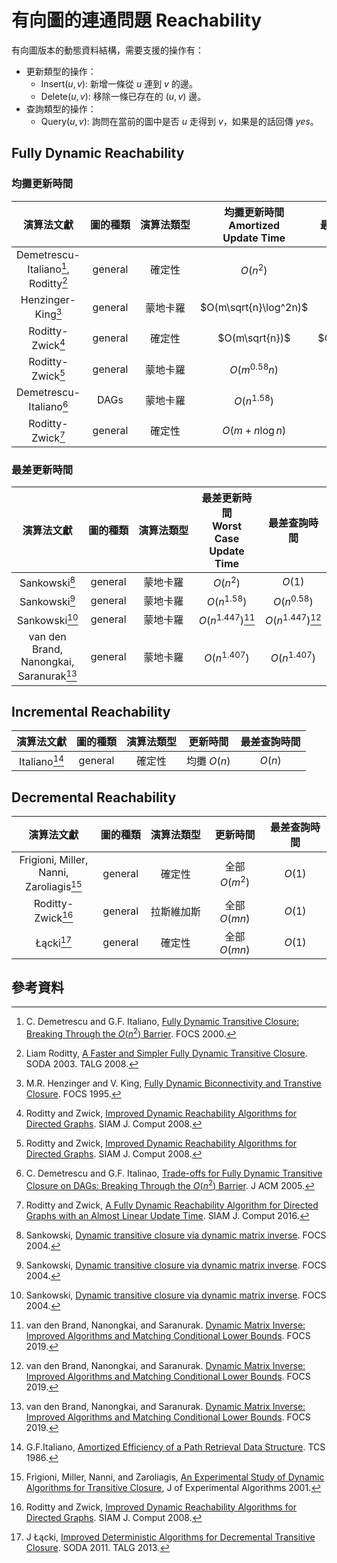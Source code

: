 # 有向圖的連通問題 Reachability

有向圖版本的動態資料結構，需要支援的操作有：

* 更新類型的操作：
  - Insert($u, v$): 新增一條從 $u$ 連到 $v$ 的邊。
  - Delete($u, v$): 移除一條已存在的 $(u, v)$ 邊。
* 查詢類型的操作：
  - Query($u, v$): 詢問在當前的圖中是否 $u$ 走得到 $v$，如果是的話回傳 *yes*。

## Fully Dynamic Reachability

### 均攤更新時間

| 演算法文獻 | <nobr>圖的種類</nobr> | <nobr>演算法類型</nobr> | 均攤更新時間<br>Amortized<br>Update Time | 最差查詢時間 |
|:---------:|:--------:|:--------:|:-----------:|:-----------:|
| Demetrescu-Italiano[^7], Roditty[^6] | general | 確定性 | $O(n^2)$ | $O(1)$ |
| Henzinger-King[^9] | general | 蒙地卡羅 | $O(m\sqrt{n}\log^2n)$ | $O(n/\log n)$ |
| Roditty-Zwick[^1] | general | 確定性 | $O(m\sqrt{n})$ | $O(\sqrt{n})$ |
| Roditty-Zwick[^1] | general | 蒙地卡羅 | $O(m^{0.58}n)$ | $O(m^{0.43})$ | 
| Demetrescu-Italiano[^8] | DAGs | 蒙地卡羅 | $O(n^{1.58})$ | $O(n^{0.58})$ |
| Roditty-Zwick[^2] | general | 確定性 | $O(m + n\log n)$ | $O(n)$ |

### 最差更新時間

| 演算法文獻 | <nobr>圖的種類</nobr> | <nobr>演算法類型</nobr> | 最差更新時間<br>Worst Case<br>Update Time | 最差查詢時間 |
|:---------:|:--------:|:--------:|:-----------:|:-----------:|
| Sankowski[^3] | general | 蒙地卡羅 | $O(n^2)$ | $O(1)$ |
| Sankowski[^3] | general | 蒙地卡羅 | $O(n^{1.58})$ | $O(n^{0.58})$ | 
| Sankowski[^3] | general | 蒙地卡羅 | $O(n^{1.447})$[^4] | $O(n^{1.447})$[^4] |
| van den Brand,<br>Nanongkai,<br>Saranurak[^4] | general | 蒙地卡羅 | $O(n^{1.407})$ | $O(n^{1.407})$ |

## Incremental Reachability

| 演算法文獻 | <nobr>圖的種類</nobr> | <nobr>演算法類型</nobr> | 更新時間 | 最差查詢時間 |
|:---------:|:--------:|:--------:|:-----------:|:-----------:|
| Italiano[^5] | general | 確定性 | 均攤 $O(n)$ | $O(n)$ |

## Decremental Reachability

| 演算法文獻 | <nobr>圖的種類</nobr> | <nobr>演算法類型</nobr> | 更新時間 | 最差查詢時間 |
|:---------:|:--------:|:--------:|:-----------:|:-----------:|
| Frigioni, Miller,<br>Nanni,<br>Zaroliagis[^11] | general | 確定性 | 全部 $O(m^2)$ | $O(1)$ |
| Roditty-Zwick[^1] | general | 拉斯維加斯 | 全部 $O(mn)$ | $O(1)$ | 
| Łącki[^10] | general | 確定性 | 全部 $O(mn)$ | $O(1)$ |

## 參考資料

[^1]: Roditty and Zwick, [Improved Dynamic Reachability Algorithms for Directed Graphs](https://doi.org/10.1137/060650271). SIAM J. Comput 2008.

[^2]: Roditty and Zwick, [A Fully Dynamic Reachability Algorithm for Directed Graphs with an Almost Linear Update Time](https://doi.org/10.1137/13093618X). SIAM J. Comput 2016.

[^3]: Sankowski, [Dynamic transitive closure via dynamic matrix inverse](https://ieeexplore.ieee.org/document/1366271). FOCS 2004.

[^4]: van den Brand, Nanongkai, and Saranurak. [Dynamic Matrix Inverse: Improved Algorithms and Matching Conditional Lower Bounds](https://arxiv.org/abs/1905.05067). FOCS 2019.

[^5]: G.F.Italiano, [Amortized Efficiency of a Path Retrieval Data Structure](https://dl.acm.org/doi/10.5555/39515.39523). TCS 1986. 

[^6]: Liam Roditty, [A Faster and Simpler Fully Dynamic Transitive Closure](https://dl.acm.org/doi/10.1145/1328911.1328917). SODA 2003. TALG 2008.

[^7]: C. Demetrescu and G.F. Italiano, [Fully Dynamic Transitive Closure: Breaking Through the $O(n^2)$ Barrier](https://ieeexplore.ieee.org/document/892126?section=abstract). FOCS 2000.

[^8]: C. Demetrescu and G.F. Italinao, [Trade-offs for Fully Dynamic Transitive Closure on DAGs: Breaking Through the $O(n^2)$ Barrier](https://core.ac.uk/download/pdf/194937906.pdf). J ACM 2005.

[^9]: M.R. Henzinger and V. King, [Fully Dynamic Biconnectivity and Transtive Closure](https://www.computer.org/csdl/proceedings-article/focs/1995/71830664/12OmNrJAe8t). FOCS 1995.

[^10]: J Łącki, [Improved Deterministic Algorithms for Decremental Transitive Closure](https://dl.acm.org/doi/10.1145/2483699.2483707). SODA 2011. TALG 2013.

[^11]: Frigioni, Miller, Nanni, and Zaroliagis, [An Experimental Study of Dynamic Algorithms for Transitive Closure](https://dl.acm.org/doi/10.1145/945394.945403), J of Experimental Algorithms 2001.